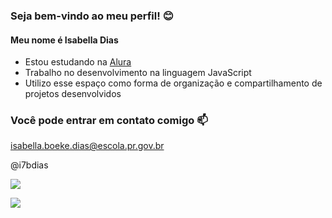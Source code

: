 ### Seja bem-vindo ao meu perfil! 😊

#### Meu nome é Isabella Dias

- Estou estudando na [Alura](https://www.alura.com.br)
- Trabalho no desenvolvimento na linguagem JavaScript
- Utilizo esse espaço como forma de organização e compartilhamento de projetos desenvolvidos

### Você pode entrar em contato comigo 📫

isabella.boeke.dias@escola.pr.gov.br

@i7bdias

![](https://media.tenor.com/c2cFdOYzgMYAAAAM/gremio.gif)


![](https://myoctocat.com/build-your-octocat/)
